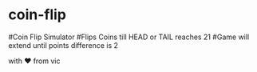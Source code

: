 # coin-flip

#Coin Flip Simulator
#Flips Coins till HEAD or TAIL reaches 21
#Game will extend until points difference is 2

 with ❤ from vic
